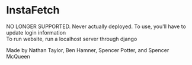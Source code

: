 # InstaFetch
NO LONGER SUPPORTED. Never actually deployed. To use, you'll have to update login information  
To run website, run a localhost server through django

Made by Nathan Taylor, Ben Hamner, Spencer Potter, and Spencer McQueen
